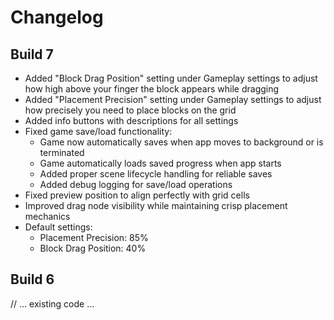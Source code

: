 # Changelog

## Build 7
- Added "Block Drag Position" setting under Gameplay settings to adjust how high above your finger the block appears while dragging
- Added "Placement Precision" setting under Gameplay settings to adjust how precisely you need to place blocks on the grid
- Added info buttons with descriptions for all settings
- Fixed game save/load functionality:
  - Game now automatically saves when app moves to background or is terminated
  - Game automatically loads saved progress when app starts
  - Added proper scene lifecycle handling for reliable saves
  - Added debug logging for save/load operations
- Fixed preview position to align perfectly with grid cells
- Improved drag node visibility while maintaining crisp placement mechanics
- Default settings:
  - Placement Precision: 85%
  - Block Drag Position: 40%

## Build 6
// ... existing code ... 